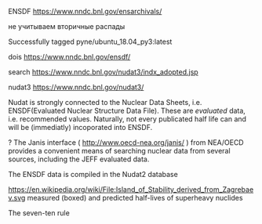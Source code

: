 ENSDF
https://www.nndc.bnl.gov/ensarchivals/

не учитываем вторичные распады

Successfully tagged pyne/ubuntu_18.04_py3:latest


dois
https://www.nndc.bnl.gov/ensdf/

search https://www.nndc.bnl.gov/nudat3/indx_adopted.jsp

nudat3
https://www.nndc.bnl.gov/nudat3/


Nudat is strongly connected to the Nuclear Data Sheets, i.e. ENSDF(Evaluated Nuclear Structure Data File). These are _evaluated_ data, i.e. recommended values. Naturally, not every publicated half life can and will be (immediatly) incoporated into ENSDF.

? The Janis interface ( http://www.oecd-nea.org/janis/ ) from NEA/OECD provides a convenient means of searching nuclear data from several sources, including the JEFF evaluated data.

The ENSDF data is compiled in the Nudat2 database


https://en.wikipedia.org/wiki/File:Island_of_Stability_derived_from_Zagrebaev.svg
measured (boxed) and predicted half-lives of superheavy nuclides


The seven-ten rule